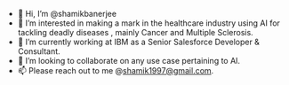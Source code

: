 - 👋 Hi, I’m @shamikbanerjee
- 👀 I’m interested in making a mark in the healthcare industry using AI for tackling deadly diseases , mainly Cancer and Multiple Sclerosis.
- 🌱 I’m currently working at IBM as a Senior Salesforce Developer & Consultant.
- 💞️ I’m looking to collaborate on any use case pertaining to AI.
- 📫 Please reach out to me @shamik1997@gmail.com.

<!---
shamikbanerjee1/shamikbanerjee1 is a ✨ special ✨ repository because its `README.md` (this file) appears on your GitHub profile.
You can click the Preview link to take a look at your changes.
--->
